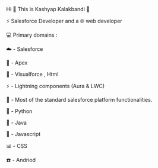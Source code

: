 Hi :wave:    This is Kashyap Kalakbandi :wolf:

:zap: Salesforce Developer and a :globe_with_meridians: web developer

:computer: Primary domains :  

:cloud: - Salesforce 


:rocket: - Apex 
         
          
:page_facing_up: - Visualforce , Html
          
          
:zap: - Lightning components (Aura & LWC) 
          
          
:nut_and_bolt: - Most of the standard salesforce platform functionalities.


:snake: - Python


:rocket: - Java 


:page_with_curl: - Javascript 


:bar_chart: - CSS

:phone: - Andriod 
